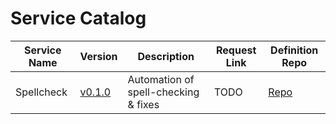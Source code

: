 # Service Catalog

| Service Name | Version | Description | Request Link | Definition Repo | 
| ------------ | ------- | ----------- | ------------ | --------------- |
| Spellcheck | [v0.1.0](https://github.com/AWiderDotNET/service-spellcheck/releases/tag/v0.1.0) | Automation of spell-checking & fixes | TODO | [Repo](https://github.com/AWiderDotNET/service-spellcheck) | 
